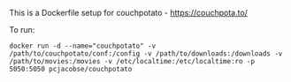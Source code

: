 This is a Dockerfile setup for couchpotato - https://couchpota.to/

To run:

```
docker run -d --name="couchpotato" -v /path/to/couchpotato/conf:/config -v /path/to/downloads:/downloads -v /path/to/movies:/movies -v /etc/localtime:/etc/localtime:ro -p 5050:5050 pcjacobse/couchpotato
```
